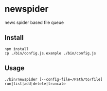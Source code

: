 # newspider
news spider based file queue

## Install
    npm install
    cp ./bin/config.js.example ./bin/config.js

## Usage
    ./bin/newspider [--config-file=/Path/to/file] run|list|add|delete|truncate
